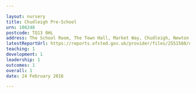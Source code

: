 ```yaml
---

layout: nursery
title: Chudleigh Pre-School
urn: 106248
postcode: TQ13 0HL
address: The School Room, The Town Hall, Market Way, Chudleigh, Newton Abbot, Devon, TQ13 0HL
latestReportUrl: https://reports.ofsted.gov.uk/provider/files/2551560/urn/106248.pdf
teaching: 1
development: 1
leadership: 1
outcomes: 1
overall: 1
date: 24 February 2016

---
```

